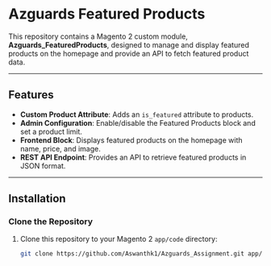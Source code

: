# Azguards Featured Products

This repository contains a Magento 2 custom module, **Azguards_FeaturedProducts**, designed to manage and display featured products on the homepage and provide an API to fetch featured product data.

---

## Features

- **Custom Product Attribute**: Adds an `is_featured` attribute to products.
- **Admin Configuration**: Enable/disable the Featured Products block and set a product limit.
- **Frontend Block**: Displays featured products on the homepage with name, price, and image.
- **REST API Endpoint**: Provides an API to retrieve featured products in JSON format.

---

## Installation

### Clone the Repository
1. Clone this repository to your Magento 2 `app/code` directory:
   ```bash
   git clone https://github.com/Aswanthk1/Azguards_Assignment.git app/code/Azguards/FeaturedProducts

